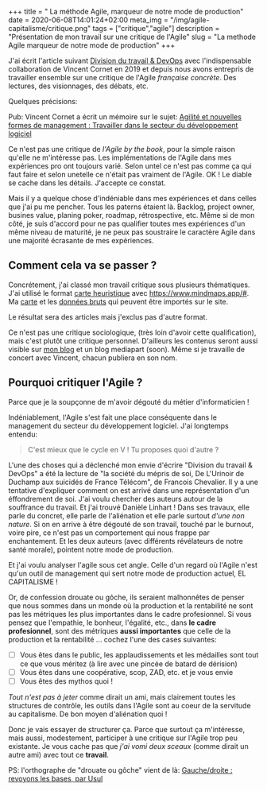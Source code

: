 +++
title = " La méthode Agile, marqueur de notre mode de production"
date = 2020-06-08T14:01:24+02:00
meta_img = "/img/agile-capitalisme/critique.png"
tags = ["critique","agile"]
description = "Présentation de mon travail sur une critique de l'Agile"
slug = "La methode Agile marqueur de notre mode de production"
+++

J'ai écrit l'article suivant [Division du travail & DevOps](https://kapelal.io/blog/division-du-travail-it-et-devops/) avec l'indispensable collaboration de Vincent Cornet en 2019 et depuis nous avons entrepris de travailler ensemble sur une critique de l'Agile *française concrète*. Des lectures, des visionnages, des débats, etc.

Quelques précisions:

Pub: Vincent Cornet a écrit un mémoire sur le sujet: [Agilité et nouvelles formes de management : Travailler dans le secteur du développement logiciel](??)

Ce n'est pas une critique de *l'Agile by the book*, pour la simple raison qu'elle ne m'intéresse pas. Les implémentations de l'Agile dans mes expériences pro ont toujours varié. Selon untel ce n'est pas comme ça qui faut faire et selon unetelle ce n'était pas vraiment de l'Agile. OK ! Le diable se cache dans les détails. J'accepte ce constat.

Mais il y a quelque chose d'indéniable dans mes expériences et dans celles que j'ai pu me pencher. Tous les paterns étaient là. Backlog, project owner, busines value, planing poker, roadmap, rétrospective, etc. Même si de mon côté, je suis d'accord pour ne pas qualifier toutes mes expériences d'un même niveau de maturité, je ne peux pas soustraire le caractère Agile dans une majorité écrasante de mes expériences.

## Comment cela va se passer ?

Concrétement, j'ai classé mon travail critique sous plusieurs thématiques.
J'ai utilisé le format [carte heuristique](https://fr.wikipedia.org/wiki/Carte_heuristique) avec https://www.mindmaps.app/#. Ma [carte](/img/agile-capitalisme/mindmap.png) et les [données bruts](/img/agile-capitalisme/data.json) qui peuvent être importés sur le site.

Le résultat sera des articles mais j'exclus pas d'autre format.

Ce n'est pas une critique sociologique, (très loin d'avoir cette qualification), mais c'est plutôt une critique personnel. D'ailleurs les contenus seront aussi visible sur [mon blog](https://kapelal.io) et un blog mediapart (soon). Même si je travaille de concert avec Vincent, chacun publiera en son nom.

## Pourquoi critiquer l'Agile ?

Parce que je la soupçonne de m'avoir dégouté du métier d'informaticien !

Indéniablement, l'Agile s'est fait une place conséquente dans le management du secteur du développement logiciel. J'ai longtemps entendu:

> C'est mieux que le cycle en V !
> Tu proposes quoi d'autre ?

L'une des choses qui a déclenché mon envie d'écrire "Division du travail & DevOps" a été la lecture de "la société du mépris de soi, De L'Urinoir de Duchamp aux suicidés de France Télécom", de Francois Chevalier. Il y a une tentative d'expliquer comment on est arrivé dans une représentation d'un éffondrement de soi. J'ai voulu chercher des auteurs autour de la souffrance du travail. Et j'ai trouvé Danièle Linhart ! Dans ses travaux, elle parle du concret, elle parle de l'aliénation et elle parle surtout *d'une non nature*. Si on en arrive à être dégouté de son travail, touché par le burnout, voire pire, ce n'est pas un comportement qui nous frappe par enchantement. Et les deux auteurs (avec différents révélateurs de notre santé morale), pointent notre mode de production.

Et j'ai voulu analyser l'agile sous cet angle. Celle d'un regard où l'Agile n'est qu'un outil de management qui sert notre mode de production actuel, EL CAPITALISME !

Or, de confession drouate ou gôche, ils seraient malhonnêtes de penser que nous sommes dans un monde où la production et la rentabilité ne sont pas les métriques les plus importantes dans le cadre profesionnel. Si vous pensez que l'empathie, le bonheur, l'égalité, etc., dans **le cadre profesionnel**, sont des métriques **aussi importantes** que celle de la production et la rentabilité ... cochez l'une des cases suivantes:

- [ ] Vous êtes dans le public, les applaudissements et les médailles sont tout ce que vous méritez (à lire avec une pincée de batard de dérision)
- [ ] Vous êtes dans une coopérative, scop, ZAD, etc. et je vous envie 
- [ ] Vous êtes des mythos quoi !

*Tout n'est pas à jeter* comme dirait un ami, mais clairement toutes les structures de contrôle, les outils dans l'Agile sont au coeur de la servitude au capitalisme. De bon moyen d'aliénation quoi !

Donc je vais essayer de structurer ça. Parce que surtout ça m'intéresse, mais aussi, modestement, participer à une critique sur l'Agile trop peu existante.
Je vous cache pas que *j'ai vomi deux sceaux* (comme dirait un autre ami) avec tout ce **travail**.

PS: l'orthographe de "drouate ou gôche" vient de là: [Gauche/droite : revoyons les bases, par Usul](https://www.youtube.com/watch?v=sVJpvO-ywjE)
